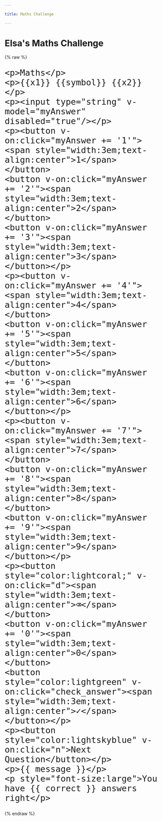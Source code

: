 ```yaml
---

title: Maths Challenge

---
```


<!-- VUE -->
<script src="https://cdn.jsdelivr.net/npm/vue@2"></script>

# Elsa's Maths Challenge


{% raw %}
<div id="app-maths" style="font-size:xx-large">

    <p>Maths</p>
    <p>{{x1}} {{symbol}} {{x2}}</p>
    <p><input type="string" v-model="myAnswer" disabled="true"/></p>
    <p><button v-on:click="myAnswer += '1'"><span style="width:3em;text-align:center">1</span></button>
    <button v-on:click="myAnswer += '2'"><span style="width:3em;text-align:center">2</span></button>
    <button v-on:click="myAnswer += '3'"><span style="width:3em;text-align:center">3</span></button></p>
    <p><button v-on:click="myAnswer += '4'"><span style="width:3em;text-align:center">4</span></button>
    <button v-on:click="myAnswer += '5'"><span style="width:3em;text-align:center">5</span></button>
    <button v-on:click="myAnswer += '6'"><span style="width:3em;text-align:center">6</span></button></p>
    <p><button v-on:click="myAnswer += '7'"><span style="width:3em;text-align:center">7</span></button>
    <button v-on:click="myAnswer += '8'"><span style="width:3em;text-align:center">8</span></button>
    <button v-on:click="myAnswer += '9'"><span style="width:3em;text-align:center">9</span></button></p>
    <p><button style="color:lightcoral;" v-on:click="d"><span style="width:3em;text-align:center">⌫</span></button>
    <button v-on:click="myAnswer += '0'"><span style="width:3em;text-align:center">0</span></button>
    <button style="color:lightgreen" v-on:click="check_answer"><span style="width:3em;text-align:center">✓</span></button></p>
    <p><button style="color:lightskyblue" v-on:click="n">Next Question</button></p>
    <p>{{ message }}</p>
    <p style="font-size:large">You have {{ correct }} answers right</p>
</div>

{% endraw %}

<script>

var maths = new Vue ({
    el: '#app-maths', 

    mounted:function(){
        this.generate_question() },

    data: {
      myAnswer : "",
      answer : 2,
      n_min : 1,
      n_max : 12,
      t_min : 1,
      t_max : 7,
      x1 : 1,
      x2 : 1,
      message : "Type and answer and press ✓",
      dis : true,
      symbol : "+",
      correct : 0
    },
    methods : {
      d : function () { this.myAnswer = this.myAnswer.slice(0, -1); },
  
      check_answer : function () {
          if (this.answer == parseInt(this.myAnswer, null)) {   
              this.message = "Correct";
              this.correct = this.correct + 1;
              this.dis = false;
              }
          else{
              this.message = "Not quite right - try again!";
              this.myAnswer = "";
          }        
      },
      
      n : function () {
          this.myAnswer = "";
          this.generate_question();
          this.dis = true;
      },
  
      generate_question : function () {
          // Pick a type
          var a = Math.floor(Math.random() * 4);
          switch (a) {
           case 0:
              // Add
              this.x1 = Math.floor(Math.random() * (this.n_max - this.n_min)) + this.n_min;
              this.x2 = Math.floor(Math.random() * (this.n_max - this.n_min)) + this.n_min;
              this.symbol = "+";
              this.answer = this.x1 + this.x2;
              break;
           case 1:
              // Subtract
              this.x1 = Math.floor(Math.random() * (this.n_max - this.n_min)) + this.n_min;
              this.x2 = Math.floor(Math.random() * (this.x1 - this.n_min)) + this.n_min;
              this.symbol = "-";
              this.answer = this.x1 - this.x2;
              break;
           case 2:
              // Multiply
              this.x1 = Math.floor(Math.random() * (this.n_max - this.n_min)) + this.n_min;
              this.x2 = Math.floor(Math.random() * (this.t_max - this.t_min)) + this.t_min;
              this.symbol = "×";
              this.answer = this.x1 * this.x2;
              break;
           case 3:
              // Divide
              this.answer = Math.floor(Math.random() * (this.t_max - this.t_min)) + this.n_min;
              this.x2 = Math.floor(Math.random() * (this.t_max - this.t_min)) + this.n_min;
              this.symbol = "÷";
              this.x1 = this.answer * this.x2;
              break;
          }
          return null
          
      }}});


</script>
